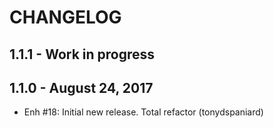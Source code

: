 # CHANGELOG

## 1.1.1 - Work in progress

## 1.1.0 - August 24, 2017
- Enh #18: Initial new release. Total refactor (tonydspaniard)
